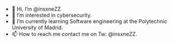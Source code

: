 - 👋 Hi, I’m @insxneZZ
- 👀 I’m interested in cybersecurity.
- 🌱 I’m currently learning Software engineering at the Polytechnic University of Madrid.
- 📫 How to reach me contact me on Tw: @insxneZZ.

<!---
insxneZZ/insxneZZ is a ✨ special ✨ repository because its `README.md` (this file) appears on your GitHub profile.
You can click the Preview link to take a look at your changes.
--->
